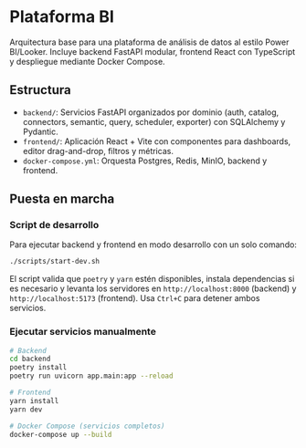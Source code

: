 # Plataforma BI

Arquitectura base para una plataforma de análisis de datos al estilo Power BI/Looker. Incluye backend FastAPI modular, frontend React con TypeScript y despliegue mediante Docker Compose.

## Estructura

- `backend/`: Servicios FastAPI organizados por dominio (auth, catalog, connectors, semantic, query, scheduler, exporter) con SQLAlchemy y Pydantic.
- `frontend/`: Aplicación React + Vite con componentes para dashboards, editor drag-and-drop, filtros y métricas.
- `docker-compose.yml`: Orquesta Postgres, Redis, MinIO, backend y frontend.

## Puesta en marcha

### Script de desarrollo

Para ejecutar backend y frontend en modo desarrollo con un solo comando:

```bash
./scripts/start-dev.sh
```

El script valida que `poetry` y `yarn` estén disponibles, instala dependencias
si es necesario y levanta los servidores en `http://localhost:8000` (backend) y
`http://localhost:5173` (frontend). Usa `Ctrl+C` para detener ambos servicios.


### Ejecutar servicios manualmente


```bash
# Backend
cd backend
poetry install
poetry run uvicorn app.main:app --reload

# Frontend
yarn install
yarn dev

# Docker Compose (servicios completos)
docker-compose up --build
```
